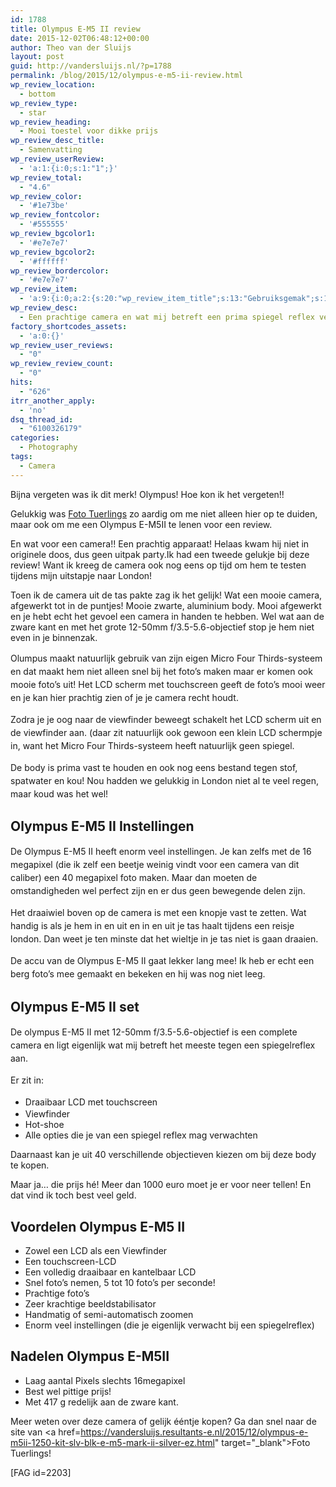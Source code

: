 ```yaml
---
id: 1788
title: Olympus E-M5 II review
date: 2015-12-02T06:48:12+00:00
author: Theo van der Sluijs
layout: post
guid: http://vandersluijs.nl/?p=1788
permalink: /blog/2015/12/olympus-e-m5-ii-review.html
wp_review_location:
  - bottom
wp_review_type:
  - star
wp_review_heading:
  - Mooi toestel voor dikke prijs
wp_review_desc_title:
  - Samenvatting
wp_review_userReview:
  - 'a:1:{i:0;s:1:"1";}'
wp_review_total:
  - "4.6"
wp_review_color:
  - '#1e73be'
wp_review_fontcolor:
  - '#555555'
wp_review_bgcolor1:
  - '#e7e7e7'
wp_review_bgcolor2:
  - '#ffffff'
wp_review_bordercolor:
  - '#e7e7e7'
wp_review_item:
  - 'a:9:{i:0;a:2:{s:20:"wp_review_item_title";s:13:"Gebruiksgemak";s:19:"wp_review_item_star";s:1:"5";}i:1;a:2:{s:20:"wp_review_item_title";s:12:"Degelijkheid";s:19:"wp_review_item_star";s:1:"5";}i:2;a:2:{s:20:"wp_review_item_title";s:7:"Gewicht";s:19:"wp_review_item_star";s:1:"4";}i:3;a:2:{s:20:"wp_review_item_title";s:12:"Instellingen";s:19:"wp_review_item_star";s:1:"5";}i:4;a:2:{s:20:"wp_review_item_title";s:13:"Fotokwaliteit";s:19:"wp_review_item_star";s:1:"5";}i:5;a:2:{s:20:"wp_review_item_title";s:6:"Design";s:19:"wp_review_item_star";s:1:"5";}i:6;a:2:{s:20:"wp_review_item_title";s:8:"Snelheid";s:19:"wp_review_item_star";s:1:"5";}i:7;a:2:{s:20:"wp_review_item_title";s:15:"Bedieningsgemak";s:19:"wp_review_item_star";s:1:"5";}i:8;a:2:{s:20:"wp_review_item_title";s:5:"Prijs";s:19:"wp_review_item_star";s:1:"2";}}'
wp_review_desc:
  - Een prachtige camera en wat mij betreft een prima spiegel reflex vervanger! Hij is van alle gemakken voorzien, maar met de prijs van meer dan 1000 euro vind ik hem wel pittig qua prijs
factory_shortcodes_assets:
  - 'a:0:{}'
wp_review_user_reviews:
  - "0"
wp_review_review_count:
  - "0"
hits:
  - "626"
itrr_another_apply:
  - 'no'
dsq_thread_id:
  - "6100326179"
categories:
  - Photography
tags:
  - Camera
---
```

Bijna vergeten was ik dit merk! Olympus! Hoe kon ik het vergeten!!

Gelukkig was [Foto Tuerlings](/images/2015/12/www.fototuerlings.nl) zo aardig om me niet alleen hier op te duiden, maar ook om me een Olympus E-M5II te lenen voor een review.

En wat voor een camera!! Een prachtig apparaat! Helaas kwam hij niet in originele doos, dus geen uitpak party.<!--more-->Ik had een tweede gelukje bij deze review! Want ik kreeg de camera ook nog eens op tijd om hem te testen tijdens mijn uitstapje naar London!

Toen ik de camera uit de tas pakte zag ik het gelijk! Wat een mooie camera, afgewerkt tot in de puntjes! Mooie zwarte, aluminium body. Mooi afgewerkt en je hebt echt het gevoel een camera in handen te hebben. Wel wat aan de zware kant en met het grote 12-50mm f/3.5-5.6-objectief stop je hem niet even in je binnenzak.

Olumpus maakt natuurlijk gebruik van zijn eigen<span style="line-height: 1.5;"> Micro Four Thirds-systeem en dat maakt hem niet alleen snel bij het foto&#8217;s maken maar er komen ook mooie foto&#8217;s uit! Het LCD scherm met touchscreen geeft de foto&#8217;s mooi weer en je kan hier prachtig zien of je je camera recht houdt.</span>

<span style="line-height: 1.5;">Zodra je je oog naar de viewfinder beweegt schakelt het LCD scherm uit en de viewfinder aan. (daar zit natuurlijk ook gewoon een klein LCD schermpje in, want het Micro Four Thirds-systeem heeft natuurlijk geen spiegel.</span>

<span style="line-height: 1.5;">De body is prima vast te houden en ook nog eens </span><span style="line-height: 1.5;">bestand tegen stof, spatwater en kou! Nou hadden we gelukkig in London niet al te veel regen, maar koud was het wel!</span>

## Olympus E-M5 II Instellingen

<span style="line-height: 1.5;">De Olympus E-M5 II heeft enorm veel instellingen. Je kan zelfs met de 16 megapixel (die ik zelf een beetje weinig vindt voor een camera van dit caliber) een 40 megapixel foto maken. Maar dan moeten de omstandigheden wel perfect zijn en er dus geen bewegende delen zijn.</span>

<span style="line-height: 1.5;">Het draaiwiel boven op de camera is met een knopje vast te zetten. Wat handig is als je hem in en uit en in en uit je tas haalt tijdens een reisje london. Dan weet je ten minste dat het wieltje in je tas niet is gaan draaien.</span>

<span style="line-height: 1.5;">De accu van de Olympus E-M5 II gaat lekker lang mee! Ik heb er echt een berg foto&#8217;s mee gemaakt en bekeken en hij was nog niet leeg.</span>

## Olympus E-M5 II set

<span style="line-height: 1.5;">De olympus E-M5 II met 12-50mm f/3.5-5.6-objectief is een complete camera en ligt eigenlijk wat mij betreft het meeste tegen een spiegelreflex aan.</span>

<span style="line-height: 1.5;">Er zit in:</span>

  * <span style="line-height: 1.5;">Draaibaar LCD met touchscreen </span>
  * Viewfinder
  * Hot-shoe
  * Alle opties die je van een spiegel reflex mag verwachten

Daarnaast kan je uit 40 verschillende objectieven kiezen om bij deze body te kopen.

Maar ja&#8230; die prijs hé! Meer dan 1000 euro moet je er voor neer tellen! En dat vind ik toch best veel geld.

## Voordelen Olympus E-M5 II

  * Zowel een LCD als een Viewfinder
  * Een touchscreen-LCD
  * Een volledig draaibaar en kantelbaar LCD
  * Snel foto&#8217;s nemen, 5 tot 10 foto&#8217;s per seconde!
  * Prachtige foto&#8217;s
  * Zeer krachtige beeldstabilisator
  * Handmatig of semi-automatisch zoomen
  * Enorm veel instellingen (die je eigenlijk verwacht bij een spiegelreflex)

## Nadelen Olympus E-M5II

  * Laag aantal Pixels slechts 16megapixel
  * Best wel pittige prijs!
  * Met 417 g redelijk aan de zware kant.

Meer weten over deze camera of gelijk ééntje kopen? Ga dan snel naar de site van <a href=https://vandersluijs.resultants-e.nl/2015/12/olympus-e-m5ii-1250-kit-slv-blk-e-m5-mark-ii-silver-ez.html" target="_blank">Foto Tuerlings</a>!

[FAG id=2203]

&nbsp;